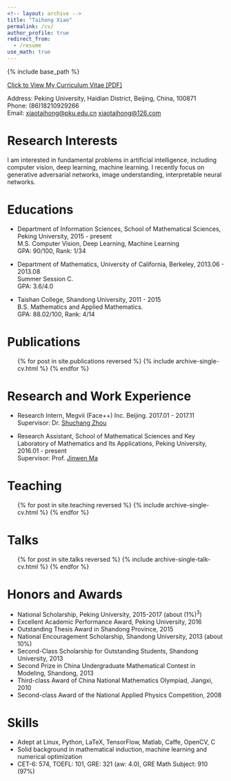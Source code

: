 ```yaml
---
<!-- layout: archive -->
title: "Taihong Xiao"
permalink: /cv/
author_profile: true
redirect_from:
  - /resume
use_math: true
---
```


{% include base_path %}

[Click to View My Curriculum Vitae [PDF]](https://prinsphield.github.io/CV/cv.pdf)

Address: Peking University, Haidian District, Beijing, China, 100871<br>
Phone: (86)18210929266<br>
Email: [xiaotaihong@pku.edu.cn](mailto:xiaotaihong@pku.edu.cn)  [xiaotaihong@126.com](mailto:xiaotaihong@126.com)<br>

Research Interests
======
I am interested in fundamental problems in artificial intelligence, including computer vision,
deep learning, machine learning.
I recently focus on generative adversarial networks, image understanding, interpretable
neural networks.

Educations
======
* Department of Information Sciences, School of Mathematical Sciences, Peking University, 2015 - present<br>
M.S. Computer Vision, Deep Learning, Machine Learning<br>
GPA: 90/100, Rank: 1/34

* Department of Mathematics, University of California, Berkeley, 2013.06 - 2013.08<br>
Summer Session C.<br>
GPA: 3.6/4.0

* Taishan College, Shandong University, 2011 - 2015<br>
B.S. Mathematics and Applied Mathematics.<br>
GPA: 88.02/100, Rank: 4/14

Publications
======
  <ul>{% for post in site.publications reversed %}
    {% include archive-single-cv.html %}
  {% endfor %}</ul>

Research and Work Experience
======
* Research Intern, Megvii (Face++) Inc. Beijing. 2017.01 - 2017.11<br>
Supervisor: Dr. [Shuchang Zhou](http://zsc.github.io/)

* Research Assistant, School of Mathematical Sciences and Key Laboratory of Mathematics and Its Applications, Peking University, 2016.01 - present<br>
Supervisor: Prof. [Jinwen Ma](http://www.math.pku.edu.cn/is/~jwma/)

Teaching
======
  <ul>{% for post in site.teaching reversed %}
    {% include archive-single-cv.html %}
  {% endfor %}</ul>

Talks
======
  <ul>{% for post in site.talks reversed %}
    {% include archive-single-talk-cv.html %}
  {% endfor %}</ul>

Honors and Awards
======
* National Scholarship, Peking University, 2015-2017 (about $(1\%)^3$)
* Excellent Academic Performance Award, Peking University, 2016
* Outstanding Thesis Award in Shandong Province, 2015
* National Encouragement Scholarship, Shandong University, 2013 (about 10%)
* Second-Class Scholarship for Outstanding Students, Shandong University, 2013
* Second Prize in China Undergraduate Mathematical Contest in Modeling, Shandong, 2013
* Third-class Award of China National Mathematics Olympiad, Jiangxi, 2010
* Second-class Award of the National Applied Physics Competition, 2008

Skills
======
* Adept at Linux, Python, LaTeX, TensorFlow, Matlab, Caffe, OpenCV, C
* Solid background in mathematical induction, machine learning and numerical optimization
* CET-6: 574, TOEFL: 101, GRE: 321 (aw: 4.0), GRE Math Subject: 910 (97%)


